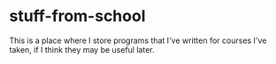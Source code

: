 # stuff-from-school

This is a place where I store programs that I've written for courses I've taken, if I think they may be useful later.

